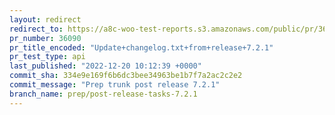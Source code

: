 ```yaml
---
layout: redirect
redirect_to: https://a8c-woo-test-reports.s3.amazonaws.com/public/pr/36090/api/index.html
pr_number: 36090
pr_title_encoded: "Update+changelog.txt+from+release+7.2.1"
pr_test_type: api
last_published: "2022-12-20 10:12:39 +0000"
commit_sha: 334e9e169f6b6dc3bee34963be1b7f7a2ac2c2e2
commit_message: "Prep trunk post release 7.2.1"
branch_name: prep/post-release-tasks-7.2.1
---
```

